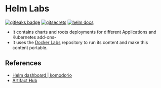 # Helm Labs

[![gitleaks badge](https://img.shields.io/badge/protected%20by-gitleaks-blue)](https://github.com/zricethezav/gitleaks#pre-commit) [![gitsecrets](https://img.shields.io/badge/protected%20by-gitsecrets-blue)](https://github.com/awslabs/git-secrets) [![helm docs](https://img.shields.io/badge/docs%20by-helmdocs-green)](https://github.com/norwoodj/helm-docs)

- It contains charts and roots deployments for different Applications and Kubernetes add-ons-
- It uses the [Docker Labs](https://github.com/carlosrodlop/docker-labs) repository to run its content and make this content portable.

## References

- [Helm dashboard | komodorio](https://github.com/komodorio/helm-dashboard)
- [Artifact Hub](https://artifacthub.io/)
